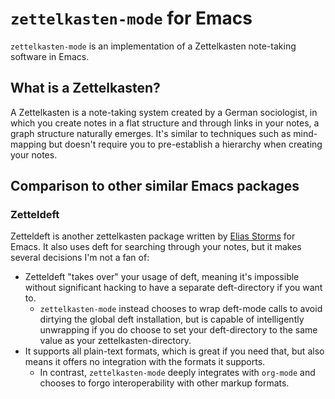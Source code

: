 # `zettelkasten-mode` for Emacs

`zettelkasten-mode` is an implementation of a Zettelkasten note-taking
software in Emacs.

## What is a Zettelkasten?

A Zettelkasten is a note-taking system created by a German
sociologist, in which you create notes in a flat structure and through
links in your notes, a graph structure naturally emerges. It's similar
to techniques such as mind-mapping but doesn't require you to
pre-establish a hierarchy when creating your notes.

## Comparison to other similar Emacs packages

### Zetteldeft

Zetteldeft is another zettelkasten package written by [Elias
Storms](https://www.eliasstorms.net/) for Emacs. It also uses deft for
searching through your notes, but it makes several decisions I'm not a
fan of:

  + Zetteldeft "takes over" your usage of deft, meaning it's
    impossible without significant hacking to have a separate
    deft-directory if you want to.
	 - `zettelkasten-mode` instead chooses to wrap deft-mode calls to
       avoid dirtying the global deft installation, but is capable of
       intelligently unwrapping if you do choose to set your
       deft-directory to the same value as your
       zettelkasten-directory.
  + It supports all plain-text formats, which is great if you need
    that, but also means it offers no integration with the formats it
    supports.
	 - In contrast, `zettelkasten-mode` deeply integrates with
       `org-mode` and chooses to forgo interoperability with other
       markup formats.
